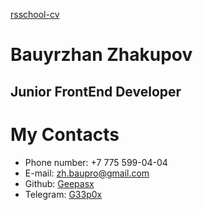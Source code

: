 [rsschool-cv](https://app.rs.school)
# Bauyrzhan Zhakupov
## Junior FrontEnd Developer

# My Contacts
* Phone number: +7 775 599-04-04
* E-mail: [zh.baupro@gmail.com](zh.baupro@gmail.com)
* Github: [Geepasx](https://github.com/Geepasx)
* Telegram: [G33p0x](https://t.me/G33p0x)

